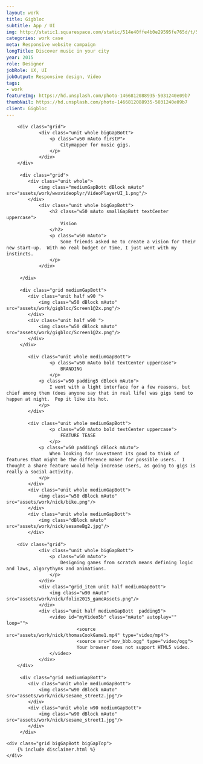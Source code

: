 ```yaml
---
layout: work
title: Gigbloc
subtitle: App / UI
img: http://static1.squarespace.com/static/514e40ffe4b0e29595fe765d/t/5647bbb0e4b072d19f90d5f1/1447541681826/?format=750w
categories: work case
meta: Responsive website campaign
longTitle: Discover music in your city 
year: 2015
role: Designer
jobRole: UX, UI 
jobOutput: Responsive design, Video
tags: 
- work
featureImg: https://hd.unsplash.com/photo-1466812088935-5031240e09b7
thumbNail: https://hd.unsplash.com/photo-1466812088935-5031240e09b7
client: Gigbloc
---
```


<div class="wider">

		<div class="grid">
				<div class="unit whole bigGapBott">
					<p class="w50 mAuto firstP">
						Citymapper for music gigs. 
					</p>
				</div> 	
		</div>

		 <div class="grid"> 
		 	<div class="unit whole">
		 		<img class="mediumGapBott dBlock mAuto" src="assets/work/wwxvideoplyr/VideoPlayerUI_1.png"/> 
		 	</div>
				<div class="unit whole bigGapBott">
					<h2 class="w50 mAuto smallGapBott textCenter uppercase">
						Vision
					</h2>
					<p class="w50 mAuto">
						Some friends asked me to create a vision for their new start-up.  With no real budget or time, I just went with my instincts.
					</p>
				</div> 			 	

		 </div>

		 <div class="grid mediumGapBott">
		 	<div class="unit half w90 ">
		 		<img class="w50 dBlock mAuto" src="assets/work/gigbloc/Screen1@2x.png"/> 
		 	</div>	
		 	<div class="unit half w90 ">
		 		<img class="w50 dBlock mAuto" src="assets/work/gigbloc/Screen1@2x.png"/> 
		 	</div>			 	
		 </div> 

		 	<div class="unit whole mediumGapBott">
					<p class="w50 mAuto bold textCenter uppercase">
						BRANDING
					</p>		 		
		 		<p class="w50 padding5 dBlock mAuto">
		 			I went with a light interface for a few reasons, but chief among them (does anyone say that in real life) was gigs tend to happen at night.  Pop it like its hot.
		 		</p>
		 	</div>			 

		 	<div class="unit whole mediumGapBott">
					<p class="w50 mAuto bold textCenter uppercase">
						FEATURE TEASE
					</p>		 		
		 		<p class="w50 padding5 dBlock mAuto">
		 			When looking for investment its good to think of features that might be the difference maker for possible users.  I thought a share feature would help increase users, as going to gigs is really a social activity.
		 		</p>
		 	</div>	
		 	<div class="unit whole mediumGapBott">
		 		<img class="w50 dBlock mAuto" src="assets/work/nick/bike.png"/> 
		 	</div>		 	
		 	<div class="unit whole mediumGapBott">
		 		<img class="dBlock mAuto" src="assets/work/nick/sesameBg2.jpg"/> 
		 	</div>			 

		<div class="grid">
				<div class="unit whole bigGapBott">
					<p class="w50 mAuto">
						Designing games from scratch means defining logic and laws, algorythyms and animations.  
					</p>
				</div> 	
				<div class="grid_item unit half mediumGapBott">
					<img class="w90 mAuto" src="assets/work/nick/folio2015_gameAssets.png"/>	
				</div>
				<div class="unit half mediumGapBott  padding5">
					<video id="myVideo5b" class="mAuto" autoplay="" loop="">
							  <source src="assets/work/nick/thomasCookGame1.mp4" type="video/mp4">
							  <source src="mov_bbb.ogg" type="video/ogg">
							  Your browser does not support HTML5 video.
					</video>		
				</div>
		</div>		 

		 <div class="grid mediumGapBott">
		 	<div class="unit whole mediumGapBott">
		 		<img class="w90 dBlock mAuto" src="assets/work/nick/sesame_street2.jpg"/> 
		 	</div>	
		 	<div class="unit whole w90 mediumGapBott">
		 		<img class="w90 dBlock mAuto" src="assets/work/nick/sesame_street1.jpg"/> 
		 	</div>	
		 </div>	
		 
	
</div>




	<div class="grid bigGapBott bigGapTop">
		{% include disclaimer.html %}
	</div>

</div>
